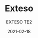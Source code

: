 ---
designer: "Pedrali R&D"
description: "Exteso%20is%20a%20table%20characterized%20by%20great%20versatility%20of%20use%2C%20in%20which%20the%20authenticity%20of%20the%20material%20and%20the%20lightness%20of%20the%20design%20are%20harmoniously%20blended.%20Extensible%20table%20with%20oak%20venereed%20legs%20and%20top%2C%20this%20latter%20features%20an%20invisible%20extension%20mechanism%20with%20die-casted%20aluminium%20sliding%20rail%20guides."
image_primary: "img/Exteso_TE2_01_zoom.jpg"
image_secondary: "img/Exteso_TE2_02_zoom.jpg"
manufacturer: "Pedrali"
href: "https://www.pedrali.it/en/products/catalog/Table-EXTESO-TE2/"
subtitle: "EXTESO TE2"
tags: 
  - "Pedrali"
  - "Tables"
title: "Exteso"
category: "Tables"
slug: "/manufacturers/pedrali/tables/pedrali-r-d-exteso"
date: "2021-02-18"
---